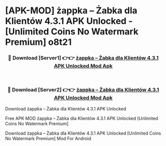 # [APK-MOD] żappka – Żabka dla Klientów 4.3.1 APK Unlocked - [Unlimited Coins No Watermark Premium] o8t21



<div align="center">
<h3>🔴 Download [Server1] 👉👉 <a href="https://momento.my/?title=żappka_–_Żabka_dla_Klientów_4.3.1_APK_Unlocked">żappka – Żabka dla Klientów 4.3.1 APK Unlocked Mod Apk</a></h3><br>

<h3>🔴 Download [Server2] 👉👉 <a href="https://momento.my/?title=żappka_–_Żabka_dla_Klientów_4.3.1_APK_Unlocked">żappka – Żabka dla Klientów 4.3.1 APK Unlocked Mod Apk</a></h3>
</div>



Download żappka – Żabka dla Klientów 4.3.1 APK Unlocked 

Free APK MOD żappka – Żabka dla Klientów 4.3.1 APK Unlocked [Unlimited Coins No Watermark Premium]

Download żappka – Żabka dla Klientów 4.3.1 APK Unlocked [Unlimited Coins No Watermark Premium] Mod For Android
